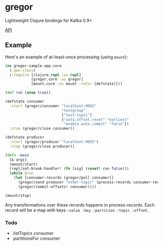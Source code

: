 # gregor

Lightweight Clojure bindings for Kafka 0.9+

[API](http://weftio.github.io/gregor/)

## Example

Here's an example of at-least-once processing (using `mount`):

```clojure
(ns gregor-sample-app.core
  (:gen-class)
  (:require [clojure.repl :as repl]
            [gregor.core :as gregor]
            [mount.core :as mount :refer [defstate]]))

(def run (atom true))

(defstate consumer
  :start (gregor/consumer "localhost:9092"
                          "testgroup"
                          ["test-topic"]
                          {"auto.offset.reset" "earliest"
                           "enable.auto.commit" "false"})
  :stop (gregor/close consumer))

(defstate producer
  :start (gregor/producer "localhost:9092")
  :stop (gregor/close producer))

(defn -main
  [& args]
  (mount/start)
  (repl/set-break-handler! (fn [sig] (reset! run false)))
  (while @run
    (let [consumer-records (gregor/poll consumer)]
      (gregor/send producer "other-topic" (process-records consumer-records))
      (gregor/commit-offsets! consumer))))

(mount/stop)
```

Any transformations over these records happens in process-records. Each record will be a
map with keys `:value :key :partition :topic :offset`.


### Todo

- .listTopics consumer
- .partitionsFor consumer
